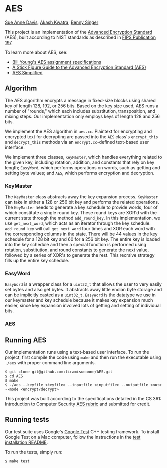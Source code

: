 # AES
[Sue Anne Davis](https://github.com/tiramisueanne), [Akash Kwatra](https://github.com/akashkw), [Benny Singer](https://github.com/bzsinger)

This project is an implementation of the [Advanced Encryption Standard](https://en.wikipedia.org/wiki/Advanced_Encryption_Standard) (AES), built according to NIST standards as described in [FIPS Publication 197](https://nvlpubs.nist.gov/nistpubs/FIPS/NIST.FIPS.197.pdf).

To learn more about AES, see:
* [Bill Young's AES assignment specifications ](https://www.cs.utexas.edu/~byoung/cs361/assignment-aes.html)
* [A Stick Figure Guide to the Advanced Encryption Standard (AES)](http://www.moserware.com/2009/09/stick-figure-guide-to-advanced.html)
* [AES Simplified](https://www.ime.usp.br/~rt/cranalysis/AESSimplified.pdf)

## Algorithm
The AES algorithm encrypts a message in fixed-size blocks using shared key of length 128, 192, or 256 bits. Based on the key size used, AES runs a number of "rounds," which each includes substitution, transposition, and mixing steps. Our implementation only employs keys of length 128 and 256 bits.

We implement the AES algorithm in ```aes.cc```. Plaintext for encrypting and encrypted text for decrypting are passed into the ```AES``` class's ```encrypt_this``` and ```decrypt_this``` methods via an ```encrypt.cc```-defined text-based user interface.

We implement three classes, ```KeyMaster```, which handles everything related to the given key, including rotation, addition, and constants that rely on key length; ```EasyWord```, which performs operations on words, such as getting and setting byte values; and ```AES```, which performs encryption and decryption.

### KeyMaster
The ```KeyMaster``` class abstracts away the key expansion process. ```KeyMaster``` can take in either a 128 or 256 bit key and performs the related operations. The ```KeyMaster``` needs to generate a key schedule to provide words, four of which constitute a single round key. These round keys are XOR'd with the current state through the method ```add_round_key```. In this implementation, we use ```get_next_word```, which acts as an iterator through the key schedule. ```add_round_key``` will call ```get_next_word``` four times and XOR each word with the corresponding columns in the state. There will be 44 values in the key schedule for a 128 bit key and 60 for a 256 bit key. The entire key is loaded into the key schedule and then a special function is performed using rotation, substitution, and round constants to generate the next value, followed by a series of XOR's to generate the rest. This recrsive strategy fills up the entire key schedule.
### EasyWord
```EasyWord``` is a wrapper class for a ```uint32_t``` that allows the user to very easily set bytes and also get bytes. It abstracts away little endian byte storage and can be implicitly casted as a ```uint32_t```. ```EasyWord``` is the datatype we use in our keymaster and key schedule because it makes key expansion much easier, since key expansion involved lots of getting and setting of individual bits. 

### AES

## Running AES

Our implementation runs using a text-based user interface. To run the project, first compile the code using ```make``` and then run the executable using ```./aes``` with proper command line arguments.
```
$ git clone git@github.com:tiramisueanne/AES.git
$ cd AES
$ make
$ ./aes --keyfile <keyfile> --inputfile <inputfile> --outputfile <out> --mode <encrypt/decrypt>
```

This project was built according to the specifications detailed in the CS 361: Introduction to Computer Security [AES rubric](./misc/aes.pdf) and submitted for credit.

## Running tests

Our test suite uses Google's [Google Test](https://github.com/google/googletest) C++ testing framework. To install Google Test on a Mac computer, follow the instructions in the [test installation README](./misc/test-install.md).

To run the tests, simply run:
```
$ make test
```
